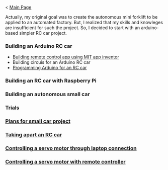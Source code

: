 < [Main Page](https://enginebeast.github.io)

Actually, my original goal was to create the autonomous mini forklift to be applied to an automated factory. But, I realized that my skills and knowleges are insufficient for such the project. So, I decided to start with an arduino-based simpler RC car project. 

### Building an Arduino RC car
- [Building remote control app using MIT app inventor](https://enginebeast.github.io/smallcar4/)
- Building circuis for an Arduino RC car
- [Programming Arduino for an RC car](https://enginebeast.github.io/RCcar5/)

### Building an RC car with Raspberry Pi

### Building an autonomous small car

### Trials

### [Plans for small car project](https://enginebeast.github.io/smallcar1/)

### [Taking apart an RC car](https://enginebeast.github.io/RCcar1/)

### [Controlling a servo motor through laptop connection](https://enginebeast.github.io/RCcar3/)

### [Controlling a servo motor with remote controller](https://enginebeast.github.io/RCcar4/)




